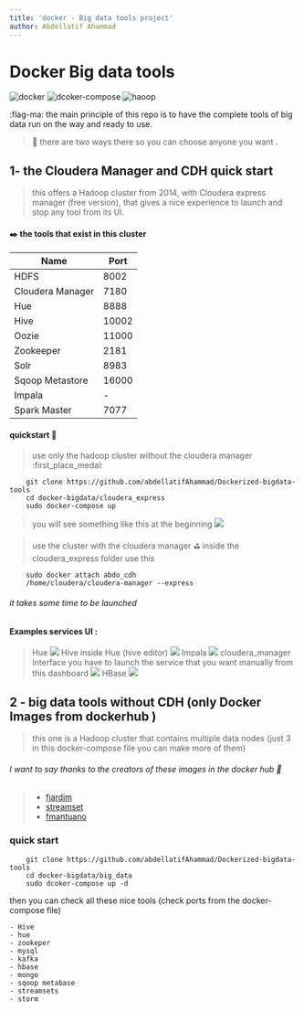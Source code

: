 ```yaml
---
title: 'docker - Big data tools project'
author: Abdellatif Ahammad
---
```


Docker Big data tools
===
![docker](https://img.shields.io/badge/docker-19.03.6-blue)
![dcoker-compose](https://img.shields.io/badge/docker--compose-1.17.1-orange)
![haoop](https://img.shields.io/badge/hadoop-%20-brightgreen)

:flag-ma:  the main principle of this repo is to have the complete tools of big data run on the way and ready to use. 
> :balloon: there are two ways there so you can choose anyone you want .

## 1- the Cloudera Manager and CDH quick start
> this offers a Hadoop cluster from 2014, with Cloudera express manager (free version), that gives a nice experience to launch and stop any tool from its UI.
 
 
#### :black_nib: the tools that exist in this cluster  


| Name             | Port  |
| ---------------- | ----- |
| HDFS             | 8002  |
| Cloudera Manager | 7180  |
| Hue              | 8888  |
| Hive             | 10002 |
| Oozie            | 11000 |
| Zookeeper        | 2181  |
| Solr             | 8983  |
| Sqoop Metastore  | 16000 |
| Impala           |   -   |
| Spark Master     | 7077  |

#### quickstart :100: 
>  use only the  hadoop cluster without the cloudera manager :first_place_medal: 
```bash=
    git clone https://github.com/abdellatifAhammad/Dockerized-bigdata-tools
    cd docker-bigdata/cloudera_express
    sudo docker-compose up
```
> you will see something like this at the beginning
> ![](https://i.imgur.com/GvH33De.png)




>  use  the cluster with the cloudera manager :golf: 
>  inside the cloudera_express folder use this 
```bash=
    sudo docker attach abdo_cdh
    /home/cloudera/cloudera-manager --express
```
###### it  takes some time to be launched

#### Examples services UI  : 
> Hue
 ![](https://i.imgur.com/xMGl0gh.jpg)
> Hive inside Hue (hive editor)
![](https://i.imgur.com/RLZ0nEb.jpg)
>Impala
![](https://i.imgur.com/eUr5mI3.jpg)
>cloudera_manager Interface
> you have to launch the service that you want manually from this dashboard
![](https://i.imgur.com/5v6WFZc.jpg)
>HBase
![](https://i.imgur.com/DeM3YZc.jpg)

## 2 - big data tools without  CDH (only Docker Images from dockerhub ) 

> this one is a Hadoop cluster that contains multiple data nodes (just 3 in this docker-compose file you can make more of them)

###### I want to say thanks to the creators of these images in the docker hub :call_me_hand: 
>  - [fjardim](https://hub.docker.com/u/fjardim)
>  - [streamset](https://hub.docker.com/r/streamsets/datacollector) 
>  - [fmantuano](https://hub.docker.com/r/fmantuano/apache-storm)



### quick start

```bash=
    git clone https://github.com/abdellatifAhammad/Dockerized-bigdata-tools
    cd docker-bigdata/big_data
    sudo dcoker-compose up -d
```
then you can check all these nice  tools (check ports from the docker-compose file)
    
    - Hive
    - hue
    - zookeper
    - mysql
    - kafka
    - hbase
    - mongo
    - sqoop metabase
    - streamsets
    - storm
    
    





